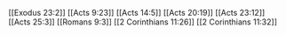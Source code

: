 [[Exodus 23:2]]
[[Acts 9:23]]
[[Acts 14:5]]
[[Acts 20:19]]
[[Acts 23:12]]
[[Acts 25:3]]
[[Romans 9:3]]
[[2 Corinthians 11:26]]
[[2 Corinthians 11:32]]
